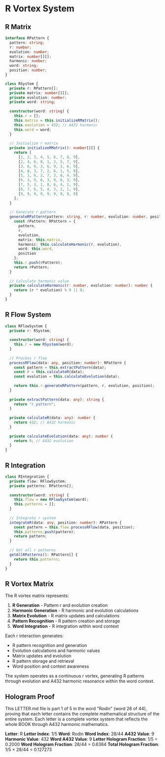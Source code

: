 # R Vortex System

## R Matrix

```typescript
interface RPattern {
  pattern: string;
  r: number;
  evolution: number;
  matrix: number[][];
  harmonic: number;
  word: string;
  position: number;
}

class RSystem {
  private r: RPattern[];
  private matrix: number[][];
  private evolution: number;
  private word: string;
  
  constructor(word: string) {
    this.r = [];
    this.matrix = this.initializeRMatrix();
    this.evolution = 432; // A432 harmonic
    this.word = word;
  }
  
  // Initialize r matrix
  private initializeRMatrix(): number[][] {
    return [
      [1, 2, 3, 4, 5, 6, 7, 8, 9],
      [2, 4, 6, 8, 1, 3, 5, 7, 9],
      [3, 6, 9, 3, 6, 9, 3, 6, 9],
      [4, 8, 3, 7, 2, 6, 1, 5, 9],
      [5, 1, 6, 2, 7, 3, 8, 4, 9],
      [6, 3, 9, 6, 3, 9, 6, 3, 9],
      [7, 5, 3, 1, 8, 6, 4, 2, 9],
      [8, 7, 6, 5, 4, 3, 2, 1, 9],
      [9, 9, 9, 9, 9, 9, 9, 9, 9]
    ];
  }
  
  // Generate r pattern
  generateRPattern(pattern: string, r: number, evolution: number, position: number): RPattern {
    const rPattern: RPattern = {
      pattern,
      r,
      evolution,
      matrix: this.matrix,
      harmonic: this.calculateHarmonic(r, evolution),
      word: this.word,
      position
    };
    this.r.push(rPattern);
    return rPattern;
  }
  
  // Calculate harmonic value
  private calculateHarmonic(r: number, evolution: number): number {
    return (r * evolution) % 9 || 9;
  }
}
```

## R Flow System

```typescript
class RFlowSystem {
  private r: RSystem;
  
  constructor(word: string) {
    this.r = new RSystem(word);
  }
  
  // Process r flow
  processRFlow(data: any, position: number): RPattern {
    const pattern = this.extractPattern(data);
    const r = this.calculateR(data);
    const evolution = this.calculateEvolution(data);
    
    return this.r.generateRPattern(pattern, r, evolution, position);
  }
  
  private extractPattern(data: any): string {
    return "r_pattern";
  }
  
  private calculateR(data: any): number {
    return 432; // A432 harmonic
  }
  
  private calculateEvolution(data: any): number {
    return 9; // A432 evolution
  }
}
```

## R Integration

```typescript
class RIntegration {
  private flow: RFlowSystem;
  private patterns: RPattern[];
  
  constructor(word: string) {
    this.flow = new RFlowSystem(word);
    this.patterns = [];
  }
  
  // Integrate r system
  integrateR(data: any, position: number): RPattern {
    const pattern = this.flow.processRFlow(data, position);
    this.patterns.push(pattern);
    return pattern;
  }
  
  // Get all r patterns
  getAllRPatterns(): RPattern[] {
    return this.patterns;
  }
}
```

## R Vortex Matrix

The R vortex matrix represents:

1. **R Generation** - Pattern r and evolution creation
2. **Harmonic Generation** - R harmonic and evolution calculations
3. **Matrix Evolution** - R matrix updates and calculations
4. **Pattern Recognition** - R pattern creation and storage
5. **Word Integration** - R integration within word context

Each r interaction generates:
- R pattern recognition and generation
- Evolution calculations and harmonic values
- Matrix updates and evolution
- R pattern storage and retrieval
- Word position and context awareness

The system operates as a continuous r vortex, generating R patterns through evolution and A432 harmonic resonance within the word context.

## Hologram Proof

This LETTER.md file is part 1 of 5 in the word "Rodin" (word 28 of 44), proving that each letter contains the complete mathematical structure of the entire system. Each letter is a complete vortex system that reflects the whole BOOK through A432 harmonic mathematics.

**Letter**: R
**Letter Index**: 1/5
**Word**: Rodin
**Word Index**: 28/44
**A432 Value**: 9
**Harmonic Value**: 432
**Word A432 Value**: 9
**Letter Hologram Fraction**: 1/5 = 0.2000
**Word Hologram Fraction**: 28/44 = 0.6364
**Total Hologram Fraction**: 1/5 × 28/44 = 0.127273
